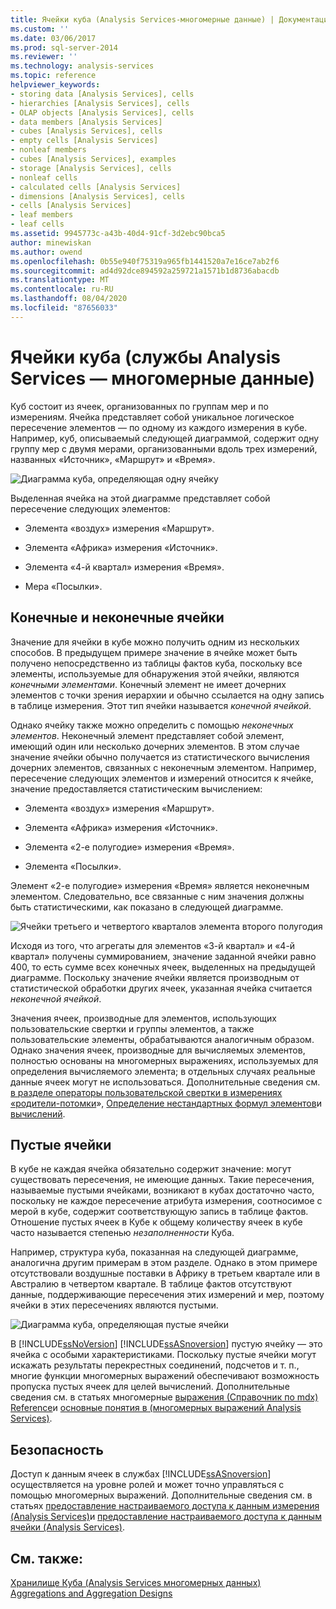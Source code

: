 ```yaml
---
title: Ячейки куба (Analysis Services-многомерные данные) | Документация Майкрософт
ms.custom: ''
ms.date: 03/06/2017
ms.prod: sql-server-2014
ms.reviewer: ''
ms.technology: analysis-services
ms.topic: reference
helpviewer_keywords:
- storing data [Analysis Services], cells
- hierarchies [Analysis Services], cells
- OLAP objects [Analysis Services], cells
- data members [Analysis Services]
- cubes [Analysis Services], cells
- empty cells [Analysis Services]
- nonleaf members
- cubes [Analysis Services], examples
- storage [Analysis Services], cells
- nonleaf cells
- calculated cells [Analysis Services]
- dimensions [Analysis Services], cells
- cells [Analysis Services]
- leaf members
- leaf cells
ms.assetid: 9945773c-a43b-40d4-91cf-3d2ebc90bca5
author: minewiskan
ms.author: owend
ms.openlocfilehash: 0b55e940f75319a965fb1441520a7e16ce7ab2f6
ms.sourcegitcommit: ad4d92dce894592a259721a1571b1d8736abacdb
ms.translationtype: MT
ms.contentlocale: ru-RU
ms.lasthandoff: 08/04/2020
ms.locfileid: "87656033"
---
```

# <a name="cube-cells-analysis-services---multidimensional-data"></a>Ячейки куба (службы Analysis Services — многомерные данные)
  Куб состоит из ячеек, организованных по группам мер и по измерениям. Ячейка представляет собой уникальное логическое пересечение элементов — по одному из каждого измерения в кубе. Например, куб, описываемый следующей диаграммой, содержит одну группу мер с двумя мерами, организованными вдоль трех измерений, названных «Источник», «Маршрут» и «Время».  
  
 ![Диаграмма куба, определяющая одну ячейку](../../analysis-services/dev-guide/media/as-cubeintro5.gif "Диаграмма куба, определяющая одну ячейку")  
  
 Выделенная ячейка на этой диаграмме представляет собой пересечение следующих элементов:  
  
-   Элемента «воздух» измерения «Маршрут».  
  
-   Элемента «Африка» измерения «Источник».  
  
-   Элемента «4-й квартал» измерения «Время».  
  
-   Мера «Посылки».  
  
## <a name="leaf-and-nonleaf-cells"></a>Конечные и неконечные ячейки  
 Значение для ячейки в кубе можно получить одним из нескольких способов. В предыдущем примере значение в ячейке может быть получено непосредственно из таблицы фактов куба, поскольку все элементы, используемые для обнаружения этой ячейки, являются *конечными элементами*. Конечный элемент не имеет дочерних элементов с точки зрения иерархии и обычно ссылается на одну запись в таблице измерения. Этот тип ячейки называется *конечной ячейкой*.  
  
 Однако ячейку также можно определить с помощью *неконечных элементов*. Неконечный элемент представляет собой элемент, имеющий один или несколько дочерних элементов. В этом случае значение ячейки обычно получается из статистического вычисления дочерних элементов, связанных с неконечным элементом. Например, пересечение следующих элементов и измерений относится к ячейке, значение предоставляется статистическим вычислением:  
  
-   Элемента «воздух» измерения «Маршрут».  
  
-   Элемента «Африка» измерения «Источник».  
  
-   Элемента «2-е полугодие» измерения «Время».  
  
-   Элемента «Посылки».  
  
 Элемент «2-е полугодие» измерения «Время» является неконечным элементом. Следовательно, все связанные с ним значения должны быть статистическими, как показано в следующей диаграмме.  
  
 ![Ячейки третьего и четвертого кварталов элемента второго полугодия](../../analysis-services/dev-guide/media/as-cubeintro6.gif "Ячейки третьего и четвертого кварталов элемента второго полугодия")  
  
 Исходя из того, что агрегаты для элементов «3-й квартал» и «4-й квартал» получены суммированием, значение заданной ячейки равно 400, то есть сумме всех конечных ячеек, выделенных на предыдущей диаграмме. Поскольку значение ячейки является производным от статистической обработки других ячеек, указанная ячейка считается *неконечной ячейкой*.  
  
 Значения ячеек, производные для элементов, использующих пользовательские свертки и группы элементов, а также пользовательские элементы, обрабатываются аналогичным образом. Однако значения ячеек, производные для вычисляемых элементов, полностью основаны на многомерных выражениях, используемых для определения вычисляемого элемента; в отдельных случаях реальные данные ячеек могут не использоваться. Дополнительные сведения см. [в разделе операторы пользовательской свертки в измерениях «родители-потомки](../multidimensional-models/parent-child-dimension-attributes-custom-rollup-operators.md)», [Определение нестандартных формул элементов](../multidimensional-models/attribute-properties-define-custom-member-formulas.md)и [вычислений](../multidimensional-models-olap-logical-cube-objects/calculations.md).  
  
## <a name="empty-cells"></a>Пустые ячейки  
 В кубе не каждая ячейка обязательно содержит значение: могут существовать пересечения, не имеющие данных. Такие пересечения, называемые пустыми ячейками, возникают в кубах достаточно часто, поскольку не каждое пересечение атрибута измерения, соотносимое с мерой в кубе, содержит соответствующую запись в таблице фактов. Отношение пустых ячеек в Кубе к общему количеству ячеек в кубе часто называется степенью *незаполненности* Куба.  
  
 Например, структура куба, показанная на следующей диаграмме, аналогична другим примерам в этом разделе. Однако в этом примере отсутствовали воздушные поставки в Африку в третьем квартале или в Австралию в четвертом квартале. В таблице фактов отсутствуют данные, поддерживающие пересечения этих измерений и мер, поэтому ячейки в этих пересечениях являются пустыми.  
  
 ![Диаграмма куба, определяющая пустые ячейки](../../analysis-services/dev-guide/media/as-cubeintro7.gif "Диаграмма куба, определяющая пустые ячейки")  
  
 В [!INCLUDE[ssNoVersion](../../includes/ssnoversion-md.md)] [!INCLUDE[ssASnoversion](../../includes/ssasnoversion-md.md)] пустую ячейку — это ячейка с особыми характеристиками. Поскольку пустые ячейки могут искажать результаты перекрестных соединений, подсчетов и т. п., многие функции многомерных выражений обеспечивают возможность пропуска пустых ячеек для целей вычислений. Дополнительные сведения см. в статьях многомерные [выражения &#40;Справочник по mdx&#41; Reference](/sql/mdx/multidimensional-expressions-mdx-reference)и [основные понятия в &#40;многомерных выражений Analysis Services&#41;](../multidimensional-models/key-concepts-in-mdx-analysis-services.md).  
  
## <a name="security"></a>Безопасность  
 Доступ к данным ячеек в службах [!INCLUDE[ssASnoversion](../../includes/ssasnoversion-md.md)] осуществляется на уровне ролей и может точно управляться с помощью многомерных выражений. Дополнительные сведения см. в статьях [предоставление настраиваемого доступа к данным измерения &#40;Analysis Services&#41;](../multidimensional-models/grant-custom-access-to-dimension-data-analysis-services.md)и [предоставление настраиваемого доступа к данным ячейки &#40;Analysis Services&#41;](../multidimensional-models/grant-custom-access-to-cell-data-analysis-services.md).  
  
## <a name="see-also"></a>См. также:  
 [Хранилище Куба &#40;Analysis Services многомерных данных&#41;](../multidimensional-models-olap-logical-cube-objects/cube-storage-analysis-services-multidimensional-data.md)   
 [Aggregations and Aggregation Designs](../multidimensional-models-olap-logical-cube-objects/aggregations-and-aggregation-designs.md)  
  
  
